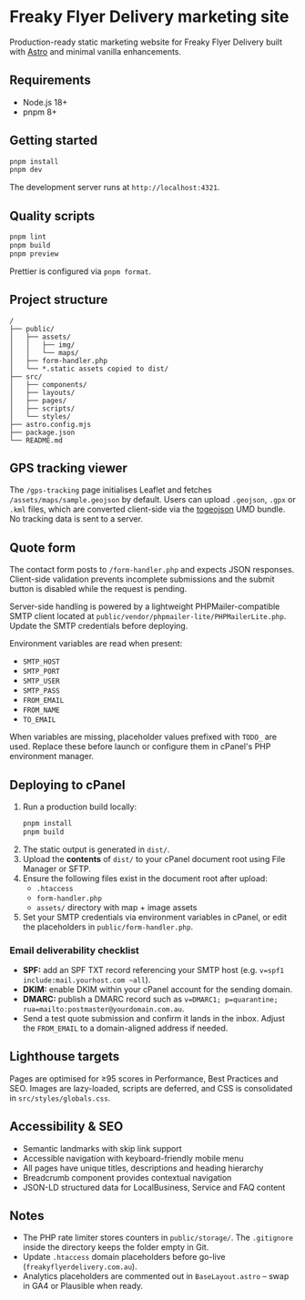 # Freaky Flyer Delivery marketing site

Production-ready static marketing website for Freaky Flyer Delivery built with [Astro](https://astro.build/) and minimal vanilla enhancements.

## Requirements

- Node.js 18+
- pnpm 8+

## Getting started

```bash
pnpm install
pnpm dev
```

The development server runs at `http://localhost:4321`.

## Quality scripts

```bash
pnpm lint
pnpm build
pnpm preview
```

Prettier is configured via `pnpm format`.

## Project structure

```
/
├── public/
│   ├── assets/
│   │   ├── img/
│   │   └── maps/
│   ├── form-handler.php
│   └── *.static assets copied to dist/
├── src/
│   ├── components/
│   ├── layouts/
│   ├── pages/
│   ├── scripts/
│   └── styles/
├── astro.config.mjs
├── package.json
└── README.md
```

## GPS tracking viewer

The `/gps-tracking` page initialises Leaflet and fetches `/assets/maps/sample.geojson` by default. Users can upload `.geojson`, `.gpx` or `.kml` files, which are converted client-side via the [togeojson](https://github.com/mapbox/togeojson) UMD bundle. No tracking data is sent to a server.

## Quote form

The contact form posts to `/form-handler.php` and expects JSON responses. Client-side validation prevents incomplete submissions and the submit button is disabled while the request is pending.

Server-side handling is powered by a lightweight PHPMailer-compatible SMTP client located at `public/vendor/phpmailer-lite/PHPMailerLite.php`. Update the SMTP credentials before deploying.

Environment variables are read when present:

- `SMTP_HOST`
- `SMTP_PORT`
- `SMTP_USER`
- `SMTP_PASS`
- `FROM_EMAIL`
- `FROM_NAME`
- `TO_EMAIL`

When variables are missing, placeholder values prefixed with `TODO_` are used. Replace these before launch or configure them in cPanel's PHP environment manager.

## Deploying to cPanel

1. Run a production build locally:
   ```bash
   pnpm install
   pnpm build
   ```
2. The static output is generated in `dist/`.
3. Upload the **contents** of `dist/` to your cPanel document root using File Manager or SFTP.
4. Ensure the following files exist in the document root after upload:
   - `.htaccess`
   - `form-handler.php`
   - `assets/` directory with map + image assets
5. Set your SMTP credentials via environment variables in cPanel, or edit the placeholders in `public/form-handler.php`.

### Email deliverability checklist

- **SPF:** add an SPF TXT record referencing your SMTP host (e.g. `v=spf1 include:mail.yourhost.com ~all`).
- **DKIM:** enable DKIM within your cPanel account for the sending domain.
- **DMARC:** publish a DMARC record such as `v=DMARC1; p=quarantine; rua=mailto:postmaster@yourdomain.com.au`.
- Send a test quote submission and confirm it lands in the inbox. Adjust the `FROM_EMAIL` to a domain-aligned address if needed.

## Lighthouse targets

Pages are optimised for ≥95 scores in Performance, Best Practices and SEO. Images are lazy-loaded, scripts are deferred, and CSS is consolidated in `src/styles/globals.css`.

## Accessibility & SEO

- Semantic landmarks with skip link support
- Accessible navigation with keyboard-friendly mobile menu
- All pages have unique titles, descriptions and heading hierarchy
- Breadcrumb component provides contextual navigation
- JSON-LD structured data for LocalBusiness, Service and FAQ content

## Notes

- The PHP rate limiter stores counters in `public/storage/`. The `.gitignore` inside the directory keeps the folder empty in Git.
- Update `.htaccess` domain placeholders before go-live (`freakyflyerdelivery.com.au`).
- Analytics placeholders are commented out in `BaseLayout.astro` – swap in GA4 or Plausible when ready.
